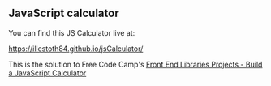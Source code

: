 ## JavaScript calculator

You can find this JS Calculator live at:

https://illestoth84.github.io/jsCalculator/

This is the solution to Free Code Camp's [Front End Libraries Projects - Build a JavaScript Calculator](https://www.freecodecamp.org/learn/front-end-libraries/front-end-libraries-projects/build-a-javascript-calculator)

